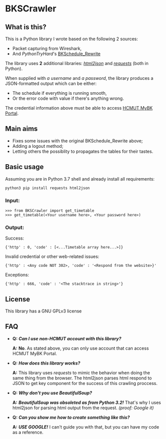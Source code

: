 
# BKSCrawler

## What is this?
 This is a Python library I wrote based on the following 2 sources:
  - Packet capturing from Wireshark,
  - And _PythonTryHard_'s [BKSchedule_Rewrite](https://github.com/PythonTryHard/BKSchedule_Rewrite)

The library uses **2** additional libraries: [_html2json_](http://pypi.org/project/html2json/) and [_requests_](https://pypi.org/project/requests/) (both in Python).

When supplied with _a username_ and _a password_, the library produces a JSON-formatted output which can be either:
- The schedule if everything is running smooth,
- Or the error code with value if there's anything wrong.

The credential information above must be able to access [HCMUT MyBK Portal](https://mybk.hcmut.edu.vn).
 
## Main aims
- Fixes some issues with the original BKSchedule_Rewrite above;
- Adding a logout method;
- Letting others the possiblity to propagates the tables for their tastes.

## Basic usage
Assuming you are in Python 3.7 shell and already install all requirements:

	python3 pip install requests html2json

### Input:

    >>> from BKSCrawler import get_timetable
    >>> get_timetable(<Your username here>, <Your password here>)

### Output:
Success:

    {'http' : 0, 'code' : [<...Timetable array here...>]}

Invalid credential or other web-related issues:

    {'http' : <Any code NOT 302>, 'code' : '<Respond from the website>}'

Exceptions:

    {'http' : 666, 'code' : '<The stacktrace in string>'}

## License
This library has a GNU GPLv3 license

## FAQ
-	**Q:** **_Can I use non-HCMUT account with this library?_**

	**A:** **No**. As stated above, you can only use account that can access HCMUT MyBK Portal.
-	**Q:** **_How does this library works?_**

	**A:** This library uses _requests_ to mimic the behavior when doing the same thing from the browser. The html2json parses html respond to JSON to get key component for the success of this crawling proccess.
-	**Q:** **_Why don't you use BeautifulSoup?_**

	**A:** **_BeautifulSoup was obsoleted as from Python 3.2!_** That's why I uses html2json for parsing html output from the request. _(proof: Google it)_
-	**Q:** **_Can you show me how to create something like this?_**

	**A:** **_USE GOOGLE!_** I can't guide you with that, but you can have my code as a reference.
